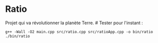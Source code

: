 # Ratio
Projet qui va révolutionner la planète Terre.
# Tester
pour l'instant : 
``` 
g++ -Wall -O2 main.cpp src/ratio.cpp src/ratioApp.cpp -o bin/ratio
./bin/ratio
```